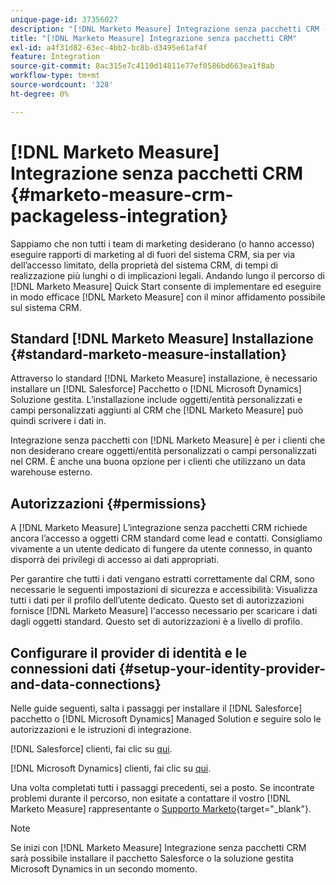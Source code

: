 ```yaml
---
unique-page-id: 37356027
description: "[!DNL Marketo Measure] Integrazione senza pacchetti CRM - [!DNL Marketo Measure] - Documentazione del prodotto"
title: "[!DNL Marketo Measure] Integrazione senza pacchetti CRM"
exl-id: a4f31d82-63ec-4bb2-bc8b-d3495e61af4f
feature: Integration
source-git-commit: 8ac315e7c4110d14811e77ef0586bd663ea1f8ab
workflow-type: tm+mt
source-wordcount: '328'
ht-degree: 0%

---
```


# [!DNL Marketo Measure] Integrazione senza pacchetti CRM {#marketo-measure-crm-packageless-integration}

Sappiamo che non tutti i team di marketing desiderano (o hanno accesso) eseguire rapporti di marketing al di fuori del sistema CRM, sia per via dell’accesso limitato, della proprietà del sistema CRM, di tempi di realizzazione più lunghi o di implicazioni legali. Andando lungo il percorso di [!DNL Marketo Measure] Quick Start consente di implementare ed eseguire in modo efficace [!DNL Marketo Measure] con il minor affidamento possibile sul sistema CRM.

## Standard [!DNL Marketo Measure] Installazione {#standard-marketo-measure-installation}

Attraverso lo standard [!DNL Marketo Measure] installazione, è necessario installare un [!DNL Salesforce] Pacchetto o [!DNL Microsoft Dynamics] Soluzione gestita. L’installazione include oggetti/entità personalizzati e campi personalizzati aggiunti al CRM che [!DNL Marketo Measure] può quindi scrivere i dati in.

Integrazione senza pacchetti con [!DNL Marketo Measure] è per i clienti che non desiderano creare oggetti/entità personalizzati o campi personalizzati nel CRM. È anche una buona opzione per i clienti che utilizzano un data warehouse esterno.

## Autorizzazioni {#permissions}

A [!DNL Marketo Measure] L’integrazione senza pacchetti CRM richiede ancora l’accesso a oggetti CRM standard come lead e contatti. Consigliamo vivamente a un utente dedicato di fungere da utente connesso, in quanto disporrà dei privilegi di accesso ai dati appropriati.

Per garantire che tutti i dati vengano estratti correttamente dal CRM, sono necessarie le seguenti impostazioni di sicurezza e accessibilità: Visualizza tutti i dati per il profilo dell’utente dedicato. Questo set di autorizzazioni fornisce [!DNL Marketo Measure] l&#39;accesso necessario per scaricare i dati dagli oggetti standard. Questo set di autorizzazioni è a livello di profilo.

## Configurare il provider di identità e le connessioni dati {#setup-your-identity-provider-and-data-connections}

Nelle guide seguenti, salta i passaggi per installare il [!DNL Salesforce] pacchetto o [!DNL Microsoft Dynamics] Managed Solution e seguire solo le autorizzazioni e le istruzioni di integrazione.

[!DNL Salesforce] clienti, fai clic su [qui](/help/configuration-and-setup/marketo-measure-and-salesforce/marketo-measure-salesforce-package-installation-and-set-up.md).

[!DNL Microsoft Dynamics] clienti, fai clic su [qui](/help/marketo-measure-and-dynamics/getting-started-with-marketo-measure-and-dynamics/microsoft-dynamics-crm-installation-guide.md).

Una volta completati tutti i passaggi precedenti, sei a posto. Se incontrate problemi durante il percorso, non esitate a contattare il vostro [!DNL Marketo Measure] rappresentante o [Supporto Marketo](https://nation.marketo.com/t5/support/ct-p/Support){target="_blank"}.

>[!NOTE]
>
>Se inizi con [!DNL Marketo Measure] Integrazione senza pacchetti CRM sarà possibile installare il pacchetto Salesforce o la soluzione gestita Microsoft Dynamics in un secondo momento.
